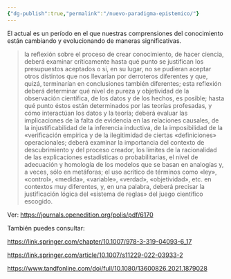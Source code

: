 ```yaml
---
{"dg-publish":true,"permalink":"/nuevo-paradigma-epistemico/"}
---
```



El actual es un período en el que nuestras comprensiones del conocimiento están cambiando y evolucionando de maneras significativas. 

> la reflexión sobre el proceso de crear conocimiento, de hacer ciencia, deberá
examinar críticamente hasta qué punto se justifican los presupuestos aceptados o si, en su
lugar, no se pudieran aceptar otros distintos que nos llevarían por derroteros diferentes y
que, quizá, terminarían en conclusiones también diferentes; esta reflexión deberá
determinar qué nivel de pureza y objetividad de la observación científica, de los datos y
de los hechos, es posible; hasta qué punto éstos están determinados por las teorías
profesadas, y cómo interactúan los datos y la teoría; deberá evaluar las implicaciones de
la falta de evidencia en las relaciones causales, de la injustificabilidad de la inferencia
inductiva, de la imposibilidad de la «verificación empírica y de la ilegitimidad de ciertas
«definiciones» operacionales; deberá examinar la importancia del contexto de
descubrimiento y del proceso creador, los límites de la racionalidad de las explicaciones
estadísticas o probabilitarias, el nivel de adecuación y homología de los modelos que se
basan en analogías y, a veces, sólo en metáforas; el uso acrítico de términos como «ley»,
«control», «medida», «variable», «verdad», «objetividad», etc. en contextos muy
diferentes, y, en una palabra, deberá precisar la justificación lógica del «sistema de
reglas» del juego científico escogido.

Ver: https://journals.openedition.org/polis/pdf/6170

También puedes consultar:

https://link.springer.com/chapter/10.1007/978-3-319-04093-6_17

https://link.springer.com/article/10.1007/s11229-022-03933-2

https://www.tandfonline.com/doi/full/10.1080/13600826.2021.1879028





